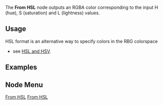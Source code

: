 <languages></languages> <translate>

The **From HSL** node outputs an RGBA color corresponding to the input H
(hue), S (saturation) and L (lightness) values.

## Usage

HSL format is an alternative way to specify colors in the RBG colorspace
- see [HSL and HSV](https://en.wikipedia.org/wiki/HSL_and_HSV).

## Examples

## Node Menu

</translate>

[From HSL](Category:Protoflux{{#translation:}} "wikilink") [From
HSL](Category:Protoflux:Color{{#translation:}} "wikilink")